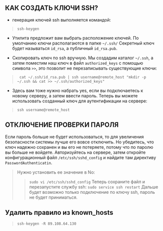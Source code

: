 ## КАК СОЗДАТЬ КЛЮЧИ SSH?
- генерация ключей ssh выполняется командой:
> `ssh-keygen`
- Утилита предложит вам выбрать расположение ключей.
По умолчанию ключи располагаются в папке `~/.ssh/`
Секретный ключ будет называться `id_rsa`, а публичный `id_rsa.pub`.

- Скопировать ключ по ssh вручную.
  Мы создадим каталог `~/.ssh`, а затем поместим наш ключ в файл `authorized_keys` с помощью символа `>>`, это позволит не перезаписывать существующие ключи:
> ` cat ~/.ssh/id_rsa.pub | ssh username@remote_host "mkdir -p ~/.ssh && cat >> ~/.ssh/authorized_keys"`
- Здесь вам тоже нужно набрать yes, если вы подключаетесь к новому серверу, а затем ввести пароль. Теперь вы можете использовать созданный ключ для аутентификации на сервере:
> `ssh username@remote_host`

## ОТКЛЮЧЕНИЕ ПРОВЕРКИ ПАРОЛЯ

Если пароль больше не будет использоваться, то для увеличения безопасности системы лучше его вовсе отключить.
Но убедитесь, что ключ надежно сохранен и вы его не потеряете, потому что по паролю вы больше не войдете.
Авторизуйтесь на сервере, затем откройте конфигурационный файл `/etc/ssh/sshd_config` и найдите там директиву `PasswordAuthenticatin`.
> Нужно установить ее значение в No:
>> `sudo vi /etc/ssh/sshd_config`
> Теперь сохраните файл и перезапустите службу ssh:
> `sudo service ssh restart`
> Дальше будет возможно только подключение по ключу ssh, пароль не будет приниматься.

## Удалить правило из known_hosts
> `ssh-keygen -R 89.108.64.130`